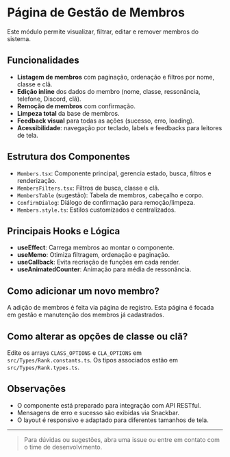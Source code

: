 # Página de Gestão de Membros

Este módulo permite visualizar, filtrar, editar e remover membros do sistema.

## Funcionalidades

- **Listagem de membros** com paginação, ordenação e filtros por nome, classe e clã.
- **Edição inline** dos dados do membro (nome, classe, ressonância, telefone, Discord, clã).
- **Remoção de membros** com confirmação.
- **Limpeza total** da base de membros.
- **Feedback visual** para todas as ações (sucesso, erro, loading).
- **Acessibilidade**: navegação por teclado, labels e feedbacks para leitores de tela.

## Estrutura dos Componentes

- `Members.tsx`: Componente principal, gerencia estado, busca, filtros e renderização.
- `MembersFilters.tsx`: Filtros de busca, classe e clã.
- `MembersTable` (sugestão): Tabela de membros, cabeçalho e corpo.
- `ConfirmDialog`: Diálogo de confirmação para remoção/limpeza.
- `Members.style.ts`: Estilos customizados e centralizados.

## Principais Hooks e Lógica

- **useEffect**: Carrega membros ao montar o componente.
- **useMemo**: Otimiza filtragem, ordenação e paginação.
- **useCallback**: Evita recriação de funções em cada render.
- **useAnimatedCounter**: Animação para média de ressonância.

## Como adicionar um novo membro?

A adição de membros é feita via página de registro. Esta página é focada em gestão e manutenção dos membros já cadastrados.

## Como alterar as opções de classe ou clã?

Edite os arrays `CLASS_OPTIONS` e `CLA_OPTIONS` em `src/Types/Rank.constants.ts`. Os tipos associados estão em `src/Types/Rank.types.ts`.

## Observações

- O componente está preparado para integração com API RESTful.
- Mensagens de erro e sucesso são exibidas via Snackbar.
- O layout é responsivo e adaptado para diferentes tamanhos de tela.

---

> Para dúvidas ou sugestões, abra uma issue ou entre em contato com o time de desenvolvimento.
